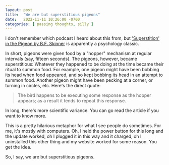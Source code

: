 ```yaml
---
layout: post
title:  "We are but superstitious pigeons"
date:   2022-11-11 10:26:00 -0700
categories: [ passing thoughts, silly ]
---
```


I don't remember which podcast I heard about this from, but ['Superstition' in the Pigeon by B.F. Skinner](https://psych.hanover.edu/classes/learning/papers/Skinner%20Superstion%20%281948%20orig%29.pdf) is apparently a psychology classic.

In short, pigeons were given food by a "hopper" mechanism at regular intervals (say, fifteen seconds). The pigeons, however, became superstitious: Whatever they happened to be doing at the time became their ritual to summon food. For example, one pigeon might have been bobbing its head when food appeared, and so kept bobbing its head in an attempt to summon food. Another pigeon might have been pecking at a corner, or turning in circles, etc. Here's the direct quote:

> The bird happens to be executing some response as the hopper appears; as a result it tends to repeat this response.

In long, there's more scientific variance. You can go read the article if you want to know more.

This is a pretty hilarious metaphor for what I see people do sometimes. For me, it's mostly with computers. Oh, I held the power button for this long and the update worked, oh I plugged it in this way and it charged, oh I uninstalled this other thing and my website worked for some reason. You get the idea.

So, I say, we are but superstitious pigeons.

